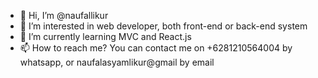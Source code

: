 - 👋 Hi, I’m @naufallikur
- 👀 I’m interested in web developer, both front-end or back-end system
- 🌱 I’m currently learning MVC and React.js
- 📫 How to reach me? You can contact me on +6281210564004 by whatsapp, or naufalasyamlikur@gmail by email

<!---
naufallikur/naufallikur is a ✨ special ✨ repository because its `README.md` (this file) appears on your GitHub profile.
You can click the Preview link to take a look at your changes.
--->
